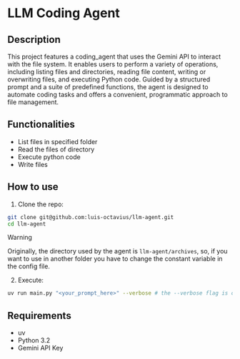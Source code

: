 # LLM Coding Agent

## Description

This project features a coding_agent that uses the Gemini API to interact with the file system. It enables users to perform a variety of operations, including listing files and directories, reading file content, writing or overwriting files, and executing Python code. Guided by a structured prompt and a suite of predefined functions, the agent is designed to automate coding tasks and offers a convenient, programmatic approach to file management.

## Functionalities

- List files in specified folder
- Read the files of directory
- Execute python code
- Write files

## How to use
1. Clone the repo:

```bash
git clone git@github.com:luis-octavius/llm-agent.git 
cd llm-agent 
```
  
  
> [!WARNING]
> Originally, the directory used by the agent is `llm-agent/archives`, so, if you want to use in another folder you have to change the constant variable in the config file.    
  
  
2. Execute:

```bash 
uv run main.py "<your_prompt_here>" --verbose # the --verbose flag is optional
```

## Requirements
- uv 
- Python 3.2
- Gemini API Key
 
